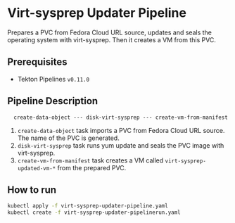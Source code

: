 # Virt-sysprep Updater Pipeline

Prepares a PVC from Fedora Cloud URL source, updates and seals the operating system with virt-sysprep.
Then it creates a VM from this PVC.

## Prerequisites

- Tekton Pipelines `v0.11.0`

## Pipeline Description

```
  create-data-object --- disk-virt-sysprep --- create-vm-from-manifest
```

1. `create-data-object` task imports a PVC from Fedora Cloud URL source. The name of the PVC is generated.
2. `disk-virt-sysprep` task runs yum update and seals the PVC image with virt-sysprep.
4. `create-vm-from-manifest` task creates a VM called `virt-sysprep-updated-vm-*` from the prepared PVC.

## How to run

```bash
kubectl apply -f virt-sysprep-updater-pipeline.yaml
kubectl create -f virt-sysprep-updater-pipelinerun.yaml
```
